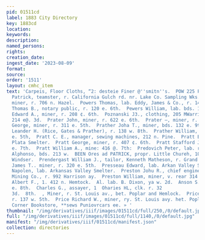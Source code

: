 ```yaml
---
pid: 01511cd
label: 1883 City Directory
key: 1883cd
location: 
keywords: 
description: 
named_persons: 
rights: 
creation_date: 
ingest_date: '2023-08-09'
format: 
source: 
order: '1511'
layout: cmhc_item
text: 'Carpeis, Floor Cloths, “2: desteie Finer @''smitn''s.  POW 225 PRI  Powers
  Patrick, teamster, r. California Gulch rd. nr. Lake Co. Sampling Wks.  Powers Roswell,
  miner, r. 706 n. Hazel.  Powers Thomas, lab. Eddy, James & Co., r. 142 w. Elm.  Powers
  Thomas B., notary public, r. 120 e. 6th.  Pewers William, lab. bds. 1401 n. Poplar.  Poynter
  Edward A., miner, r. 208 ¢. 6th.  Poznanski J3., clothing, 205 MWarrison av.. r.
  214 e@. 3d.  Prater John, miner, r. 622 e. 6th.  Prater —, miner, r. 215 w. Front.  Prather
  George, miner, r. 311 e. 5th.  Prather Joha T., miner, bds. 132 e. 9th.  Prather
  Leander H. (Rice, Gates & Prather), r. 138 w. 8th.  Prather William, minor, r.311
  e. 5th,  Pratt C. E., manager, sewing machines, 212 n. Pine.  Pratt E., lab. La
  Plata Smelter.  Pratt George, miner, r. 407 ¢. 6th.  Pratt Stafford J., mi nr 4''8
  e. 7th.  Pratt William A., mine: 416 @. 7th:  Predovich Peter, lab. r. 227} w. Front.  Prefontaine
  Alphonso, bds. 213 w.  BEEN Ores ad PATRICK, propr. Little Chureh, 100 Marrison  Hotel
  Windser.  Prendergast William J., tailor, Kenneth Matheson, r. Grand Hotel.  Preenall
  James T.. miner, r. 320 e. 5th.  Presseau Edward, lab. Arkan Valley Smelter.  Presseuu
  Napolen, lab. Arkansas Valley Smelter.  Preston Johu R., chief engineer, R. E."Lee
  Mining Co., r. 992 Harrison ay.  Preston William, miner, v. rear 314 e. 3d.  Price
  Albert F., 1. 412 n. Hemtock.  Al. lab. B. Dixon, ya w. 2d.  Anson S., cik. r. 328
  e. 8th.  Charles G., assayer, 1  Oharies HL, clk. r. 32                                           w.
  3d.  8th.  , Miner, r. St. Louis av., bet. Poplar and Hemlock.  Price Mollie Miss,
  r. 137 w. 5th.  Price Richard W., miner, ry. St. Louis avy. het. Poplar and Hemlock.         The
  Corner Bookstore, **sews Puniovrcars ee. » '
thumbnail: "/img/derivatives/iiif/images/01511cd/full/250,/0/default.jpg"
full: "/img/derivatives/iiif/images/01511cd/full/1140,/0/default.jpg"
manifest: "/img/derivatives/iiif/01511cd/manifest.json"
collection: directories
---
```

